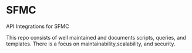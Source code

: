# SFMC
API Integrations for SFMC

This repo consists of well maintained and documents scripts, queries, and templates. There is a focus on maintainability,scalability, and security.
